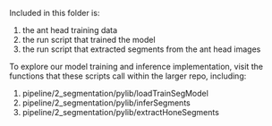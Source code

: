 Included in this folder is:
1. the ant head training data
2. the run script that trained the model
3. the run script that extracted segments from the ant head images

To explore our model training and inference implementation, visit the functions that these scripts call within the larger repo, including:
1. pipeline/2_segmentation/pylib/loadTrainSegModel
2. pipeline/2_segmentation/pylib/inferSegments
3. pipeline/2_segmentation/pylib/extractHoneSegments